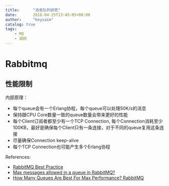 ```yaml
---
title:      "消息队列研究"
date:       2018-04-25T13:45:05+08:00
author:     "keysaim"
catalog: true
tags:
    - MQ
    - 调研
---
```


# Rabbitmq

## 性能限制

内部原理：

* 每个queue会有一个Erlang协程，每个queue可以处理50K/s的消息
* 保持跟CPU Core数量一致的queue数量会带来更好的性能
* 每个Client订阅者都至少有一个TCP Connection, 每个Connection消耗至少100KB，最好是确保每个Client只有一条连接，对于不同的queue复用这条连接
* 尽量确保Connection keep-alive
* 每个TCP Connection也可能产生多个Erlang协程

References:

* [RabbitMQ Best Practice](https://www.cloudamqp.com/blog/2017-12-29-part1-rabbitmq-best-practice.html)
* [Max messages allowed in a queue in RabbitMQ?](http://rabbitmq.1065348.n5.nabble.com/Max-messages-allowed-in-a-queue-in-RabbitMQ-td26063.html)
* [How Many Queues Are Best For Max Performance? RabbitMQ](https://dzone.com/articles/how-many-queues-are-best-max)

